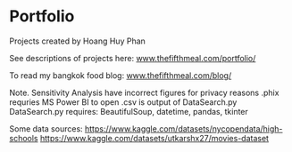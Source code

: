 # Portfolio
Projects created by Hoang Huy Phan

See descriptions of projects here:
www.thefifthmeal.com/portfolio/

To read my bangkok food blog:
www.thefifthmeal.com/blog/

Note.
Sensitivity Analysis have incorrect figures for privacy reasons
.phix requries MS Power BI to open
.csv is output of DataSearch.py
DataSearch.py requires: BeautifulSoup, datetime, pandas, tkinter


Some data sources:
https://www.kaggle.com/datasets/nycopendata/high-schools
https://www.kaggle.com/datasets/utkarshx27/movies-dataset


